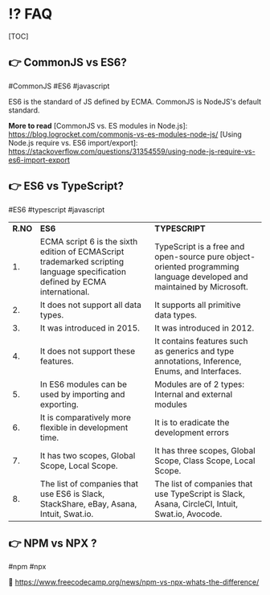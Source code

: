 # ⁉️ FAQ

[TOC]



## 👉 CommonJS vs ES6?
#CommonJS #ES6 #javascript

ES6 is the standard of JS defined by ECMA.
CommonJS is NodeJS's default standard. 


**More to read**
[CommonJS vs. ES modules in Node.js]: https://blog.logrocket.com/commonjs-vs-es-modules-node-js/
[Using Node.js require vs. ES6 import/export]: https://stackoverflow.com/questions/31354559/using-node-js-require-vs-es6-import-export



## 👉 ES6 vs TypeScript?
#ES6 #typescript #javascript 

|   |   |   |
|---|---|---|
|**R.NO**|**ES6**|**TYPESCRIPT**|
|1.|ECMA script 6 is the sixth edition of ECMAScript trademarked scripting language specification defined by ECMA international.|TypeScript is a free and open-source pure object-oriented programming language developed and maintained by Microsoft.|
|2.|It does not support all data types.|It supports all primitive data types.|
|3.|It was introduced in 2015.|It was introduced in 2012.|
|4.|It does not support these features.|It contains features such as generics and type annotations, Inference, Enums, and Interfaces.|
|5.|In ES6 modules can be used by importing and exporting.|Modules are of 2 types: Internal and external modules|
|6.|It is comparatively more flexible in development time.|It is to eradicate the development errors|
|7.|It has two scopes, Global Scope, Local Scope.|It has three scopes, Global Scope, Class Scope, Local Scope.|
|8.|The list of companies that use ES6 is Slack, StackShare, eBay, Asana, Intuit, Swat.io.|The list of companies that use TypeScript is Slack, Asana, CircleCI, Intuit, Swat.io, Avocode.|



[Difference between ES6 and TypeScript]: https://www.geeksforgeeks.org/difference-between-es6-and-typescript/

[Difference between TypeScript and ES6]: https://www.javatpoint.com/typescript-vs-es6



## 👉 NPM vs NPX ?
#npm #npx

🔗 https://www.freecodecamp.org/news/npm-vs-npx-whats-the-difference/



